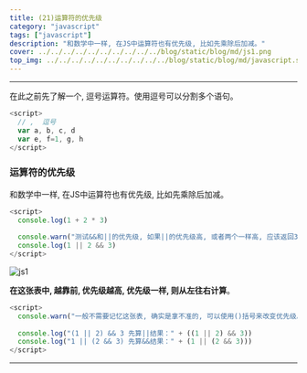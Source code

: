 ```yaml
---
title: (21)运算符的优先级
category: "javascript"
tags: ["javascript"]
description: "和数学中一样, 在JS中运算符也有优先级, 比如先乘除后加减。"
cover: ../../../../../../../../../../blog/static/blog/md/js1.png
top_img: ../../../../../../../../../../blog/static/blog/md/javascript.svg
---
```


***

在此之前先了解一个, 逗号运算符。使用逗号可以分割多个语句。


```js js
<script>
  // ,  逗号
  var a, b, c, d
  var e, f=1, g, h
</script>
```


### 运算符的优先级


和数学中一样, 在JS中运算符也有优先级, 比如先乘除后加减。


```js js
<script>
  console.log(1 + 2 * 3)
  
  console.warn("测试&&和||的优先级, 如果||的优先级高, 或者两个一样高, 应该返回3。如果&&的优先级高, 应该返回1")
  console.log(1 || 2 && 3)
</script>
```


![js1](../../../../../../../../../../blog/static/blog/md/js1.png)


**在这张表中, 越靠前, 优先级越高, 优先级一样, 则从左往右计算**。


```js js
<script>
  console.warn("一般不需要记忆这张表, 确实是拿不准的, 可以使用()括号来改变优先级。")
  
  console.log("(1 || 2) && 3 先算||结果：" + ((1 || 2) && 3))
  console.log("1 || (2 && 3) 先算&&结果：" + (1 || (2 && 3)))
</script>
```


***